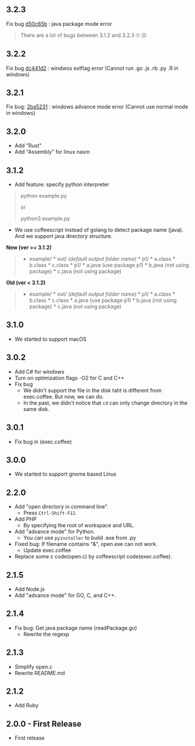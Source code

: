 ## 3.2.3
Fix bug [d50c65b](https://github.com/Hadname/exec-in-cmd/commit/d50c65b43778847c878f602421f35145feb36b79) : java package mode error

> There are a lot of bugs between 3.1.2 and 3.2.3 :roll_eyes: :pensive:

## 3.2.2
Fix bug [dc441d2](https://github.com/Hadname/exec-in-cmd/commit/dc441d27d7254003b0d40e8d07c85c72206188a1) : windwos extflag error (Cannot run .go .js .rb .py .R in windows)

## 3.2.1
Fix bug: [2ba5231](2ba52318a9b7547eb521084f2cb90cd29bc55e38) : windows advance mode error (Cannot use normal mode in windows)

## 3.2.0
+ Add "Rust"
+ Add "Assembly" for linux nasm

## 3.1.2
* Add feature: specify python interpreter

> python example.py
>
> or
>
> python3 example.py

* We use coffeescript instead of golang to detect package name (java). And we support java directory structure.

**New (ver >= 3.1.2)**
> * example/
    * out/ _(default output folder name)_
        * p1/
            * a.class
        * b.class
        * c.class
    * p1/
        * a.java    (use package p1)
    * b.java        (not using package)
    * c.java        (not using package)

**Old (ver < 3.1.2)**
> * example/
    * out/ _(default output folder name)_
        * p1/
            * a.class
        * b.class
        * c.class
    * a.java    (use package p1)
    * b.java        (not using package)
    * c.java        (not using package)

## 3.1.0
* We started to support macOS

## 3.0.2
* Add C# for windows
* Turn on optimization flags -O2 for C and C++
* Fix bug
    * We didn't support the file in the disk taht is different from exec.coffee. But now, we can do.
    * In the past, we didn't notice that `cd` can only change directory in the same disk.

## 3.0.1
* Fix bug in (exec.coffee)

## 3.0.0
* We started to support gnome based Linux

## 2.2.0
* Add "open directory in command line".
    * Press `Ctrl-Shift-F12`.
* Add PHP
    * By specifying the root of workspace and URL.
* Add "advance mode" for Python.
    * You can use `pyinstaller` to build .exe from .py
* Fixed bug: If filename contains "\&", open.exe can not work.
    * Update exec.coffee
* Replace some c code(open.c) by coffeescript code(exec.coffee).

## 2.1.5
* Add Node.js
* Add "advance mode" for GO, C, and C++.

## 2.1.4
* Fix bug: Get java package name (readPackage.go)
    * Rewrite the regexp

## 2.1.3
* Simplify open.c
* Rewrite README.md

## 2.1.2
* Add Ruby

## 2.0.0 - First Release
* First release
